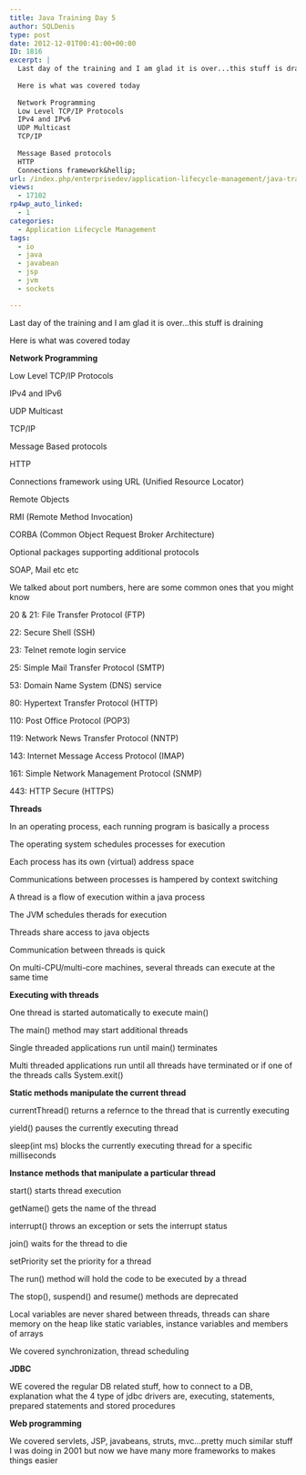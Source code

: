```yaml
---
title: Java Training Day 5
author: SQLDenis
type: post
date: 2012-12-01T00:41:00+00:00
ID: 1816
excerpt: |
  Last day of the training and I am glad it is over...this stuff is draining
  
  Here is what was covered today
  
  Network Programming
  Low Level TCP/IP Protocols
  IPv4 and IPv6
  UDP Multicast
  TCP/IP
  
  Message Based protocols
  HTTP
  Connections framework&hellip;
url: /index.php/enterprisedev/application-lifecycle-management/java-training-day-5/
views:
  - 17102
rp4wp_auto_linked:
  - 1
categories:
  - Application Lifecycle Management
tags:
  - io
  - java
  - javabean
  - jsp
  - jvm
  - sockets

---
```

Last day of the training and I am glad it is over&#8230;this stuff is draining

Here is what was covered today

**Network Programming**
  
Low Level TCP/IP Protocols
  
IPv4 and IPv6
  
UDP Multicast
  
TCP/IP

Message Based protocols
  
HTTP
  
Connections framework using URL (Unified Resource Locator)

Remote Objects
  
RMI (Remote Method Invocation)
  
CORBA (Common Object Request Broker Architecture)

Optional packages supporting additional protocols
  
SOAP, Mail etc etc

We talked about port numbers, here are some common ones that you might know

20 & 21: File Transfer Protocol (FTP)
  
22: Secure Shell (SSH)
  
23: Telnet remote login service
  
25: Simple Mail Transfer Protocol (SMTP)
  
53: Domain Name System (DNS) service
  
80: Hypertext Transfer Protocol (HTTP)
  
110: Post Office Protocol (POP3)
  
119: Network News Transfer Protocol (NNTP)
  
143: Internet Message Access Protocol (IMAP)
  
161: Simple Network Management Protocol (SNMP)
  
443: HTTP Secure (HTTPS)

**Threads**
  
In an operating process, each running program is basically a process
  
The operating system schedules processes for execution
  
Each process has its own (virtual) address space
  
Communications between processes is hampered by context switching

A thread is a flow of execution within a java process
  
The JVM schedules therads for execution
  
Threads share access to java objects
  
Communication between threads is quick

On multi-CPU/multi-core machines, several threads can execute at the same time

**Executing with threads**
  
One thread is started automatically to execute main()
  
The main() method may start additional threads
  
Single threaded applications run until main() terminates
  
Multi threaded applications run until all threads have terminated or if one of the threads calls System.exit()

**Static methods manipulate the current thread**
  
currentThread() returns a refernce to the thread that is currently executing
  
yield() pauses the currently executing thread
  
sleep(int ms) blocks the currently executing thread for a specific milliseconds

**Instance methods that manipulate a particular thread**
  
start() starts thread execution
  
getName() gets the name of the thread
  
interrupt() throws an exception or sets the interrupt status
  
join() waits for the thread to die
  
setPriority set the priority for a thread 

The run() method will hold the code to be executed by a thread

The stop(), suspend() and resume() methods are deprecated

Local variables are never shared between threads, threads can share memory on the heap like static variables, instance variables and members of arrays
  
We covered synchronization, thread scheduling

**JDBC**
  
WE covered the regular DB related stuff, how to connect to a DB, explanation what the 4 type of jdbc drivers are, executing, statements, prepared statements and stored procedures

**Web programming**
  
We covered servlets, JSP, javabeans, struts, mvc&#8230;pretty much similar stuff I was doing in 2001 but now we have many more frameworks to makes things easier